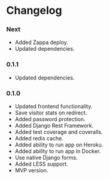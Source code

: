 # Changelog


### Next

- Added Zappa deploy.
- Updated dependencies.

### 0.1.1

- Updated dependencies.

### 0.1.0

- Updated frontend functionality.
- Save visitor stats on redirect. 
- Added password protection.
- Added Django Rest Framework.
- Added test coverage and coveralls.
- Added redis cache.
- Added ability to run app on Heroku.
- Added ability to run app in Docker.
- Use native Django forms.
- Added LESS support.
- MVP version.
